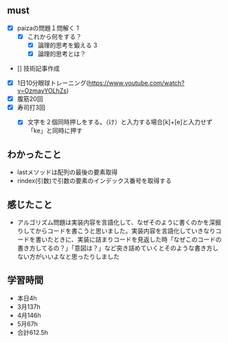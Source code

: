 

## must
- [x] paizaの問題１問解く  1
  - [x] これから何をする？
    - [x] 論理的思考を鍛える 3
    - [x] 論理的思考とは？

- [] 技術記事作成      
- [x] 1日10分眼球トレーニング(https://www.youtube.com/watch?v=OzmayYOLhZs)
- [x] 腹筋20回
- [x] 寿司打3回
  - [x] 文字を２個同時押しをする。（け）と入力する場合[k]+[e]と入力せず「ke」と同時に押す



## わかったこと
- lastメソッドは配列の最後の要素取得
- rindex(引数)で引数の要素のインデックス番号を取得する




## 感じたこと
- アルゴリズム問題は実装内容を言語化して、なぜそのように書くのかを深掘りしてからコードを書こうと思いました。実装内容を言語化していきなりコードを書いたときに、実装に詰まりコードを見返した時「なぜこのコードの書き方してるの？」「意図は？」など突き詰めていくとそのような書き方しない方がいいよなと思ったりしました


## 学習時間
  - 本日4h
  - 3月137h
  - 4月146h
  - 5月67h
  - 合計612.5h
    
